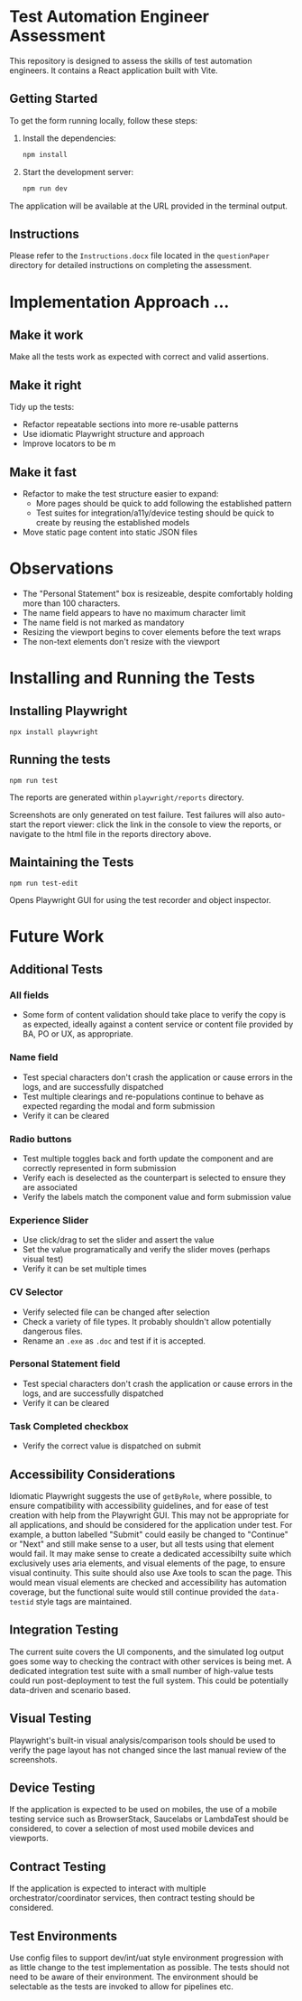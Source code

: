 # Test Automation Engineer Assessment

This repository is designed to assess the skills of test automation engineers. It contains a React application built with Vite.

## Getting Started

To get the form running locally, follow these steps:

1. Install the dependencies:
   ```bash
   npm install
   ```

2. Start the development server:
   ```bash
   npm run dev
   ```

The application will be available at the URL provided in the terminal output.

## Instructions

Please refer to the `Instructions.docx` file located in the `questionPaper` directory for detailed instructions on completing the assessment.

# Implementation Approach ...

## Make it work
Make all the tests work as expected with correct and valid assertions. 

## Make it right
Tidy up the tests:
- Refactor repeatable sections into more re-usable patterns
- Use idiomatic Playwright structure and approach
- Improve locators to be m

## Make it fast
- Refactor to make the test structure easier to expand:
  - More pages should be quick to add following the established pattern
  - Test suites for integration/a11y/device testing should be quick to create by reusing the established models
- Move static page content into static JSON files

# Observations
- The "Personal Statement" box is resizeable, despite comfortably holding more than 100 characters. 
- The name field appears to have no maximum character limit
- The name field is not marked as mandatory
- Resizing the viewport begins to cover elements before the text wraps
- The non-text elements don't resize with the viewport

# Installing and Running the Tests
## Installing Playwright
``` 
npx install playwright
```
## Running the tests
```
npm run test
```
The reports are generated within `playwright/reports` directory.  

Screenshots are only generated on test failure. Test failures will also auto-start the report viewer: click the link in the console to view the reports, or navigate to the html file in the reports directory above. 

## Maintaining the Tests
```
npm run test-edit
```
Opens Playwright GUI for using the test recorder and object inspector.

# Future Work
## Additional Tests
### All fields
- Some form of content validation should take place to verify the copy is as expected, ideally against a content service or content file provided by BA, PO or UX, as appropriate. 
### Name field
- Test special characters don't crash the application or cause errors in the logs, and are successfully dispatched
- Test multiple clearings and re-populations continue to behave as expected regarding the modal and form submission
- Verify it can be cleared
### Radio buttons
- Test multiple toggles back and forth update the component and are correctly represented in form submission
- Verify each is deselected as the counterpart is selected to ensure they are associated
- Verify the labels match the component value and form submission value
### Experience Slider
- Use click/drag to set the slider and assert the value
- Set the value programatically and verify the slider moves (perhaps visual test)
- Verify it can be set multiple times
### CV Selector
- Verify selected file can be changed after selection
- Check a variety of file types. It probably shouldn't allow potentially dangerous files. 
- Rename an `.exe` as `.doc` and test if it is accepted.
### Personal Statement field
- Test special characters don't crash the application or cause errors in the logs, and are successfully dispatched
- Verify it can be cleared
### Task Completed checkbox
- Verify the correct value is dispatched on submit

## Accessibility Considerations
Idiomatic Playwright suggests the use of `getByRole`, where possible, to ensure compatibility with accessibility guidelines, and for ease of test creation with help from the Playwright GUI. This may not be appropriate for all applications, and should be considered for the application under test. For example, a button labelled "Submit" could easily be changed to "Continue" or "Next" and still make sense to a user, but all tests using that element would fail. It may make sense to create a dedicated accessibilty suite which exclusively uses aria elements, and visual elements of the page, to ensure visual continuity. This suite should also use Axe tools to scan the page. This would mean visual elements are checked and accessibility has automation coverage, but the functional suite would still continue provided the `data-testid` style tags are maintained. 

## Integration Testing
The current suite covers the UI components, and the simulated log output goes some way to checking the contract with other services is being met. A dedicated integration test suite with a small number of high-value tests could run post-deployment to test the full system. This could be potentially data-driven and scenario based. 

## Visual Testing
Playwright's built-in visual analysis/comparison tools should be used to verify the page layout has not changed since the last manual review of the screenshots. 

## Device Testing
If the application is expected to be used on mobiles, the use of a mobile testing service such as BrowserStack, Saucelabs or LambdaTest should be considered, to cover a selection of most used mobile devices and viewports. 

## Contract Testing
If the application is expected to interact with multiple orchestrator/coordinator services, then contract testing should be considered. 

## Test Environments
Use config files to support dev/int/uat style environment progression with as little change to the test implementation as possible. The tests should not need to be aware of their environment. The environment should be selectable as the tests are invoked to allow for pipelines etc. 
